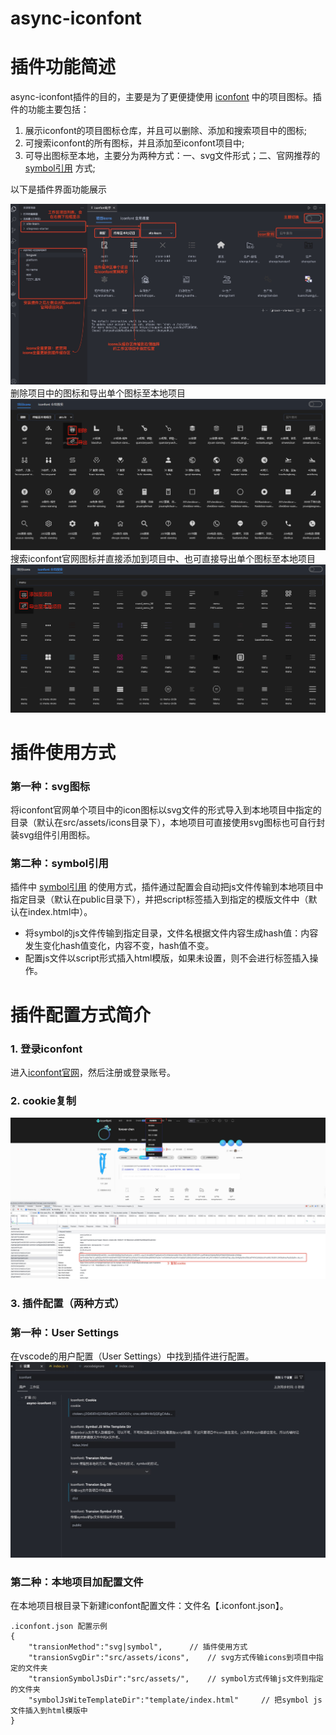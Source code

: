 # async-iconfont

# 插件功能简述

async-iconfont插件的目的，主要是为了更便捷使用 [iconfont](https://www.iconfont.cn/) 中的项目图标。插件的功能主要包括：

1. 展示iconfont的项目图标仓库，并且可以删除、添加和搜索项目中的图标;
2. 可搜索iconfont的所有图标，并且添加至iconfont项目中;
3. 可导出图标至本地，主要分为两种方式：一、svg文件形式；二、官网推荐的 [symbol引用](https://www.iconfont.cn/help/detail?spm=a313x.manage_type_myprojects.i1.d8cf4382a.77b13a81pEzUTj&helptype=code) 方式;

以下是插件界面功能展示

![插件简介](out/src/html/images/intro.jpg)
删除项目中的图标和导出单个图标至本地项目
![](out/src/html/images/projectOperation.jpg)
搜索iconfont官网图标并直接添加到项目中、也可直接导出单个图标至本地项目
![](out/src/html/images/search.jpg)

# 插件使用方式

### 第一种：svg图标
将iconfont官网单个项目中的icon图标以svg文件的形式导入到本地项目中指定的目录（默认在src/assets/icons目录下），本地项目可直接使用svg图标也可自行封装svg组件引用图标。

### 第二种：symbol引用
插件中 [symbol引用](https://www.iconfont.cn/help/detail?spm=a313x.manage_type_myprojects.i1.d8cf4382a.77b13a81pEzUTj&helptype=code) 的使用方式，插件通过配置会自动把js文件传输到本地项目中指定目录（默认在public目录下），并把script标签插入到指定的模版文件中（默认在index.html中）。

* 将symbol的js文件传输到指定目录，文件名根据文件内容生成hash值：内容发生变化hash值变化，内容不变，hash值不变。
* 配置js文件以script形式插入html模版，如果未设置，则不会进行标签插入操作。

# 插件配置方式简介

### 1. 登录iconfont

进入[iconfont官网](https://www.iconfont.cn/)，然后注册或登录账号。

### 2. cookie复制

![辅助cookie](out/src/html/images/cookie.jpg)

### 3. 插件配置（两种方式）

### 第一种：User Settings
在vscode的用户配置（User Settings）中找到插件进行配置。
![配置](out/src/html/images/config.jpg)

### 第二种：本地项目加配置文件
在本地项目根目录下新建iconfont配置文件：文件名【.iconfont.json】。

```
.iconfont.json 配置示例
{
	"transionMethod":"svg|symbol",		// 插件使用方式
	"transionSvgDir":"src/assets/icons",	// svg方式传输icons到项目中指定的文件夹
	"transionSymbolJsDir":"src/assets/",	// symbol方式传输js文件到指定的文件夹
	"symbolJsWiteTemplateDir":"template/index.html"		// 把symbol js文件插入到html模版中
}
```
